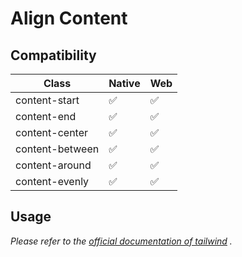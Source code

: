 # Align Content

## Compatibility

| Class           | Native | Web |
| --------------- | ------ | --- |
| content-start   | ✅     | ✅  |
| content-end     | ✅     | ✅  |
| content-center  | ✅     | ✅  |
| content-between | ✅     | ✅  |
| content-around  | ✅     | ✅  |
| content-evenly     | ✅     | ✅  |

## Usage

_Please refer to the [official documentation of tailwind](https://tailwindcss.com/docs/align-content) ._
